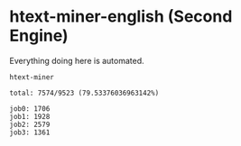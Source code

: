 # htext-miner-english (Second Engine)

Everything doing here is automated.

```
htext-miner

total: 7574/9523 (79.53376036963142%)

job0: 1706
job1: 1928
job2: 2579
job3: 1361
```